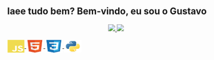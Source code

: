 <h2>Iaee tudo bem? Bem-vindo, eu sou o Gustavo</h2>

<div align="center">
    <a href="https://github.com/gu-henrique">
    <img height="180em" src="https://github-readme-stats.vercel.app/api?username=gu-henrique&show_icons=true&theme=discord_old_blurple&include_all_commits=true&count_private=true"/>
    <img height="180em" src="https://github-readme-stats.vercel.app/api/top-langs/?username=gu-henrique&layout=compact&langs_count=7&theme=discord_old_blurple"/>
  </div>
  <div style="display: inline_block"><br>
    <img align="center" alt="Gu-Js" height="30" width="40" src="https://raw.githubusercontent.com/devicons/devicon/master/icons/javascript/javascript-plain.svg">
    <img align="center" alt="Gu-HTML" height="30" width="40" src="https://raw.githubusercontent.com/devicons/devicon/master/icons/html5/html5-original.svg">
    <img align="center" alt="Gu-CSS" height="30" width="40" src="https://raw.githubusercontent.com/devicons/devicon/master/icons/css3/css3-original.svg">
    <img align="center" alt="Gu-Python" height="30" width="40" src="https://raw.githubusercontent.com/devicons/devicon/master/icons/python/python-original.svg">
  </div>

  ##

  <div>
      <a href="https://www.instagram.com/henri.meraki/" target="blank"><img src="https://img.shields.io/badge/Instagram-E4405F?style=for-the-badge&logo=instagram&logoColor=white" alt=""></a>
      <a href="https://www.linkedin.com/in/gustavo-santana-9a951922a"><img src="https://img.shields.io/badge/LinkedIn-0077B5?style=for-the-badge&logo=linkedin&logoColor=white" alt=""></a>
  </div>
